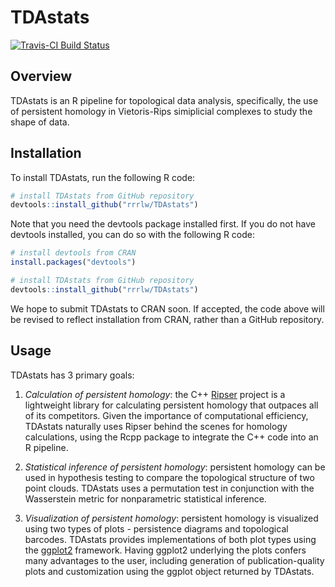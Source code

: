 TDAstats
===========================================
[![Travis-CI Build Status](https://travis-ci.org/rrrlw/TDAstats.svg?branch=master)](https://travis-ci.org/rrrlw/TDAstats)

Overview
--------

TDAstats is an R pipeline for topological data analysis, specifically, the
use of persistent homology in Vietoris-Rips simiplicial complexes to study the
shape of data.

Installation
------------

To install TDAstats, run the following R code:
```r
# install TDAstats from GitHub repository
devtools::install_github("rrrlw/TDAstats")
```
Note that you need the devtools package installed first. If you do not have
devtools installed, you can do so with the following R code:
```r
# install devtools from CRAN
install.packages("devtools")

# install TDAstats from GitHub repository
devtools::install_github("rrrlw/TDAstats")
```

We hope to submit TDAstats to CRAN soon. If accepted, the code above will be
revised to reflect installation from CRAN, rather than a GitHub repository.

Usage
-----

TDAstats has 3 primary goals:

1.  *Calculation of persistent homology*: the C++
[Ripser](https://github.com/Ripser/ripser)
project is a lightweight library for calculating persistent homology
that outpaces all of its competitors. Given the importance of computational
efficiency, TDAstats naturally uses Ripser behind the scenes for homology
calculations, using the Rcpp package to integrate the C++ code into an R
pipeline.

2.  *Statistical inference of persistent homology*: persistent homology can be
used in hypothesis testing to compare the topological structure of two point
clouds. TDAstats uses a permutation test in conjunction with the Wasserstein
metric for nonparametric statistical inference.

3.  *Visualization of persistent homology*: persistent homology is visualized
using two types of plots - persistence diagrams and topological barcodes.
TDAstats provides implementations of both plot types using the
[ggplot2](https://github.com/tidyverse/ggplot2)
framework. Having ggplot2 underlying the plots confers many advantages to the
user, including generation of publication-quality plots and customization using
the ggplot object returned by TDAstats.
